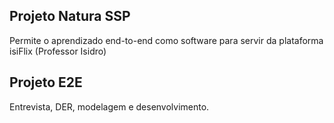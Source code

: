 ## Projeto Natura SSP
Permite o aprendizado end-to-end como software para servir da plataforma isiFlix (Professor Isidro)

## Projeto E2E
Entrevista, DER, modelagem e desenvolvimento.